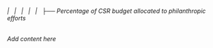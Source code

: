 ###### |   |   |   |   |   ├── Percentage of CSR budget allocated to philanthropic efforts

*Add content here*